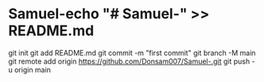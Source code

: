 # Samuel-echo "# Samuel-" >> README.md
git init
git add README.md
git commit -m "first commit"
git branch -M main
git remote add origin https://github.com/Donsam007/Samuel-.git
git push -u origin main
